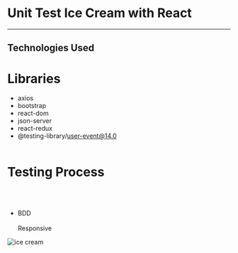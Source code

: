 <h1>Unit Test Ice Cream with React  </h1>

<hr>

<h2>Technologies Used</h2>

<p>

# Libraries


- axios
  </br>
- bootstrap
  </br>
- react-dom
  </br>
- json-server
  </br>
- react-redux
  </br>
- @testing-library/user-event@14.0
  </br></br>

# Testing Process

</br></br>

- BDD
  </br>
  </br> Responsive </p>

![ice cream](https://github.com/user-attachments/assets/2292d4cc-6fb9-4efc-b769-efd018b406f1)
